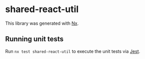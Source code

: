 # shared-react-util

This library was generated with [Nx](https://nx.dev).

## Running unit tests

Run `nx test shared-react-util` to execute the unit tests via [Jest](https://jestjs.io).
